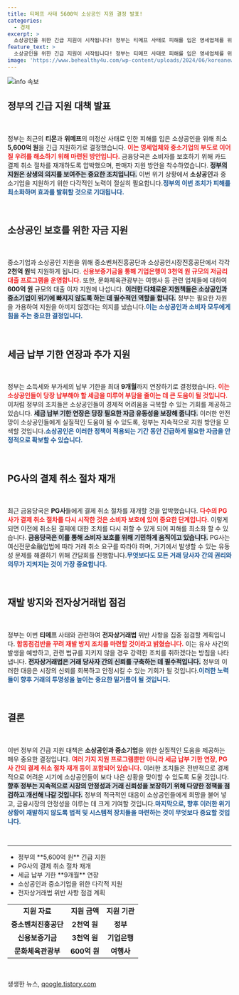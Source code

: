 ```yaml
---
title: 티메프 사태 5600억 소상공인 지원 결정 발표!
categories:
  - 경제
excerpt: >
  소상공인을 위한 긴급 지원이 시작됩니다! 정부는 티메프 사태로 피해를 입은 영세업체를 위해 5,600억 원을 긴급 투입하겠다고 밝혔습니다. 판매자 보호를 위한 다양한 지원책과 대출 프로그램이 마련되며, 소비자와 판매자의 피해를 최소화하는 데 힘쓰고 있습니다. 클릭해서 더 자세한 내용을 알아보세요!
feature_text: >
  소상공인을 위한 긴급 지원이 시작됩니다! 정부는 티메프 사태로 피해를 입은 영세업체를 위해 5,600억 원을 긴급 투입하겠다고 밝혔습니다. 판매자 보호를 위한 다양한 지원책과 대출 프로그램이 마련되며, 소비자와 판매자의 피해를 최소화하는 데 힘쓰고 있습니다. 클릭해서 더 자세한 내용을 알아보세요!
image: 'https://www.behealthy4u.com/wp-content/uploads/2024/06/koreanews.jpg'
---
```


<p><img src="https://www.behealthy4u.com/wp-content/uploads/2024/06/koreanews.jpg" alt="info 속보" /></p>

<h2 data-ke-size="size26">정부의 긴급 지원 대책 발표</h2>

<p data-ke-size="size16">&nbsp;</p>

<p>정부는 최근의 <strong>티몬</strong>과 <strong>위메프</strong>의 미정산 사태로 인한 피해를 입은 소상공인을 위해 최소 <strong>5,600억 원</strong>을 긴급 지원하기로 결정했습니다. <b><span style="color: #ee2323;">이는 영세업체와 중소기업의 부도로 이어질 우려를 해소하기 위해 마련된 방안입니다.</span></b> 금융당국은 소비자를 보호하기 위해 카드 결제 취소 절차를 재개하도록 압박했으며, 판매자 지원 방안을 착수하였습니다. <b><span style="background-color: #21538527;">정부의 지원은 상생의 의지를 보여주는 중요한 조치입니다.</span></b> 이번 위기 상황에서 <strong>소상공인</strong>과 중소기업을 지원하기 위한 다각적인 노력이 절실히 필요합니다.<b><span style="color: #1a5490;">정부의 이번 조치가 피해를 최소화하며 효과를 발휘할 것으로 기대됩니다.</span></b></p>

<p data-ke-size="size16">&nbsp;</p>

<h2 data-ke-size="size26">소상공인 보호를 위한 자금 지원</h2>

<p data-ke-size="size16">&nbsp;</p>

<p>중소기업과 소상공인 지원을 위해 중소벤처진흥공단과 소상공인시장진흥공단에서 각각 <strong>2천억 원</strong>씩 지원하게 됩니다. <b><span style="color: #ee2323;">신용보증기금을 통해 기업은행이 <strong>3천억 원</strong> 규모의 저금리 대출 프로그램을 운영합니다.</span></b> 또한, 문화체육관광부는 여행사 등 관련 업체들에 대하여 <strong>600억 원</strong> 규모의 대출 이자 지원에 나섭니다. <b><span style="background-color: #21538527;">이러한 다채로운 지원책들은 소상공인과 중소기업이 위기에 빠지지 않도록 하는 데 필수적인 역할을 합니다.</span></b> 정부는 필요한 자원을 가용하여 지원을 아끼지 않겠다는 의지를 냈습니다.<b><span style="color: #1a5490;">이는 소상공인과 소비자 모두에게 힘을 주는 중요한 결정입니다.</span></b></p>

<p data-ke-size="size16">&nbsp;</p>

<h2 data-ke-size="size26">세금 납부 기한 연장과 추가 지원</h2>

<p data-ke-size="size16">&nbsp;</p>

<p>정부는 소득세와 부가세의 납부 기한을 최대 <strong>9개월</strong>까지 연장하기로 결정했습니다. <b><span style="color: #ee2323;">이는 소상공인들이 당장 납부해야 할 세금을 미루어 부담을 줄이는 데 큰 도움이 될 것입니다.</span></b> 이처럼 정부의 조치들은 소상공인들이 경제적 어려움을 극복할 수 있는 기회를 제공하고 있습니다. <b><span style="background-color: #21538527;"> 세금 납부 기한 연장은 당장 필요한 자금 유동성을 보장해 줍니다.</span></b> 이러한 안전망이 소상공인들에게 실질적인 도움이 될 수 있도록, 정부는 지속적으로 지원 방안을 모색할 것입니다.<b><span style="color: #1a5490;">소상공인은 이러한 정책이 적용되는 기간 동안 긴급하게 필요한 자금을 안정적으로 확보할 수 있습니다.</span></b></p>

<p data-ke-size="size16">&nbsp;</p>

<h2 data-ke-size="size26">PG사의 결제 취소 절차 재개</h2>

<p data-ke-size="size16">&nbsp;</p>

<p>최근 금융당국은 <strong>PG사</strong>들에게 결제 취소 절차를 재개할 것을 압박했습니다. <b><span style="color: #ee2323;">다수의 PG사가 결제 취소 절차를 다시 시작한 것은 소비자 보호에 있어 중요한 단계입니다.</span></b> 이렇게 되면 이전에 취소된 결제에 대한 조치를 다시 취할 수 있게 되어 피해를 최소화 할 수 있습니다. <b><span style="background-color: #21538527;">금융당국은 이를 통해 소비자 보호를 위해 기민하게 움직이고 있습니다.</span></b> PG사는 여신전문金融업법에 따라 거래 취소 요구를 따라야 하며, 거기에서 발생할 수 있는 유동성 문제를 해결하기 위해 간담회를 진행합니다.<b><span style="color: #1a5490;">무엇보다도 모든 거래 당사자 간의 권리와 의무가 지켜지는 것이 가장 중요합니다.</span></b></p>

<p data-ke-size="size16">&nbsp;</p>

<h2 data-ke-size="size26">재발 방지와 전자상거래법 점검</h2>

<p data-ke-size="size16">&nbsp;</p>

<p>정부는 이번 <strong>티메프</strong> 사태와 관련하여 <strong>전자상거래법</strong> 위반 사항을 집중 점검할 계획입니다. <b><span style="color: #ee2323;">합동점검반을 꾸려 재발 방지 조치를 마련할 것이라고 밝혔습니다.</span></b> 이는 유사 사건의 발생을 예방하고, 관련 법규를 지키지 않을 경우 강력한 조치를 취하겠다는 방침을 나타냅니다. <b><span style="background-color: #21538527;">전자상거래법은 거래 당사자 간의 신뢰를 구축하는 데 필수적입니다.</span></b> 정부의 이러한 대응은 시장의 신뢰를 회복하고 안정시킬 수 있는 기회가 될 것입니다.<b><span style="color: #1a5490;">이러한 노력들이 향후 거래의 투명성을 높이는 중요한 밑거름이 될 것입니다.</span></b></p>

<p data-ke-size="size16">&nbsp;</p>

<h2 data-ke-size="size26">결론</h2>

<p data-ke-size="size16">&nbsp;</p>

<p>이번 정부의 긴급 지원 대책은 <strong>소상공인과 중소기업</strong>을 위한 실질적인 도움을 제공하는 매우 중요한 결정입니다. <b><span style="color: #ee2323;">여러 가지 지원 프로그램뿐만 아니라 세금 납부 기한 연장, PG사 간의 결제 취소 절차 재개 등이 포함되어 있습니다.</span></b> 이러한 조치들은 전반적으로 경제적으로 어려운 시기에 소상공인들이 보다 나은 상황을 맞이할 수 있도록 도울 것입니다. <b><span style="background-color: #21538527;">향후 정부는 지속적으로 시장의 안정성과 거래 신뢰성을 보장하기 위해 다양한 정책을 점검하고 개선해 나갈 것입니다.</span></b> 정부의 적극적인 대응이 소상공인들에게 희망을 불어 넣고, 금융시장의 안정성을 이루는 데 크게 기여할 것입니다.<b><span style="color: #1a5490;">마지막으로, 향후 이러한 위기상황이 재발하지 않도록 법적 및 시스템적 장치들을 마련하는 것이 무엇보다 중요할 것입니다.</span></b></p>

<p data-ke-size="size16">&nbsp;</p>

<hr>

<ul>
    <li>정부의 **5,600억 원** 긴급 지원</li>
    <li>PG사의 결제 취소 절차 재개</li>
    <li>세금 납부 기한 **9개월** 연장</li>
    <li>소상공인과 중소기업을 위한 다각적 지원</li>
    <li>전자상거래법 위반 사항 점검 계획</li>
</ul>

<table style="width: 100%">
    <tr>
        <td style="text-align: center; height: 17px;"><b>지원 자료</b></td>
        <td style="text-align: center; height: 17px;"><b>지원 금액</b></td>
        <td style="text-align: center; height: 17px;"><b>지원 기관</b></td>
    </tr>
    <tr>
        <td style="text-align: center; height: 17px;"><b>중소벤처진흥공단</b></td>
        <td style="text-align: center; height: 17px;"><b>2천억 원</b></td>
        <td style="text-align: center; height: 17px;"><b>정부</b></td>
    </tr>
    <tr>
        <td style="text-align: center; height: 17px;"><b>신용보증기금</b></td>
        <td style="text-align: center; height: 17px;"><b>3천억 원</b></td>
        <td style="text-align: center; height: 17px;"><b>기업은행</b></td>
    </tr>
    <tr>
        <td style="text-align: center; height: 17px;"><b>문화체육관광부</b></td>
        <td style="text-align: center; height: 17px;"><b>600억 원</b></td>
        <td style="text-align: center; height: 17px;"><b>여행사</b></td>
    </tr>
</table>

<p data-ke-size="size16">&nbsp;</p>
생생한 뉴스, <a href="https://qoogle.tistory.com" rel="dofollow">qoogle.tistory.com</a>


